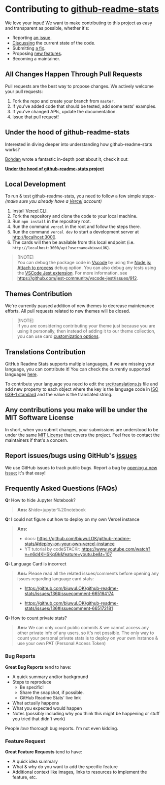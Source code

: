 # Contributing to [github-readme-stats](https://github.com/biuwuLOK/github-readme-stats)

We love your input! We want to make contributing to this project as easy and transparent as possible, whether it's:

-   Reporting [an issue](https://github.com/biuwuLOK/github-readme-stats/issues/new?assignees=&labels=bug&template=bug_report.yml).
-   [Discussing](https://github.com/biuwuLOK/github-readme-stats/discussions) the current state of the code.
-   Submitting [a fix](https://github.com/biuwuLOK/github-readme-stats/compare).
-   Proposing [new features](https://github.com/biuwuLOK/github-readme-stats/issues/new?assignees=&labels=enhancement&template=feature_request.yml).
-   Becoming a maintainer.

## All Changes Happen Through Pull Requests

Pull requests are the best way to propose changes. We actively welcome your pull requests:

1.  Fork the repo and create your branch from `master`.
2.  If you've added code that should be tested, add some tests' examples.
3.  If you've changed APIs, update the documentation.
4.  Issue that pull request!

## Under the hood of github-readme-stats

Interested in diving deeper into understanding how github-readme-stats works?

[Bohdan](https://github.com/Bogdan-Lyashenko) wrote a fantastic in-depth post about it, check it out:

**[Under the hood of github-readme-stats project](https://codecrumbs.io/library/github-readme-stats)**

## Local Development

To run & test github-readme-stats, you need to follow a few simple steps:-
_(make sure you already have a [Vercel](https://vercel.com/) account)_

1.  Install [Vercel CLI](https://vercel.com/download).
2.  Fork the repository and clone the code to your local machine.
3.  Run `npm install` in the repository root.
4.  Run the command `vercel` in the root and follow the steps there.
5.  Run the command `vercel dev` to start a development server at <http://localhost:3000>.
6.  The cards will then be available from this local endpoint (i.e. `http://localhost:3000/api?username=biuwuLOK`).

> [!NOTE]\
> You can debug the package code in [Vscode](https://code.visualstudio.com/) by using the [Node.js: Attach to process](https://code.visualstudio.com/docs/nodejs/nodejs-debugging#_setting-up-an-attach-configuration) debug option. You can also debug any tests using the [VSCode Jest extension](https://marketplace.visualstudio.com/items?itemName=Orta.vscode-jest). For more information, see https://github.com/jest-community/vscode-jest/issues/912.

## Themes Contribution

We're currently paused addition of new themes to decrease maintenance efforts. All pull requests related to new themes will be closed.

> [!NOTE]\
> If you are considering contributing your theme just because you are using it personally, then instead of adding it to our theme collection, you can use card [customization options](./readme.md#customization).

## Translations Contribution

GitHub Readme Stats supports multiple languages, if we are missing your language, you can contribute it! You can check the currently supported languages [here](./readme.md#available-locales).

To contribute your language you need to edit the [src/translations.js](./src/translations.js) file and add new property to each object where the key is the language code in [ISO 639-1 standard](https://www.andiamo.co.uk/resources/iso-language-codes/) and the value is the translated string.

## Any contributions you make will be under the MIT Software License

In short, when you submit changes, your submissions are understood to be under the same [MIT License](https://choosealicense.com/licenses/mit/) that covers the project. Feel free to contact the maintainers if that's a concern.

## Report issues/bugs using GitHub's [issues](https://github.com/biuwuLOK/github-readme-stats/issues)

We use GitHub issues to track public bugs. Report a bug by [opening a new issue](https://github.com/biuwuLOK/github-readme-stats/issues/new/choose); it's that easy!

## Frequently Asked Questions (FAQs)

**Q:** How to hide Jupyter Notebook?

> **Ans:** &hide=jupyter%20notebook

**Q:** I could not figure out how to deploy on my own Vercel instance

> **Ans:**
>
> -   docs: <https://github.com/biuwuLOK/github-readme-stats/#deploy-on-your-own-vercel-instance>
> -   YT tutorial by codeSTACKr: <https://www.youtube.com/watch?v=n6d4KHSKqGk&feature=youtu.be&t=107>

**Q:** Language Card is incorrect

> **Ans:** Please read all the related issues/comments before opening any issues regarding language card stats:
>
> -   <https://github.com/biuwuLOK/github-readme-stats/issues/136#issuecomment-665164174>
>
> -   <https://github.com/biuwuLOK/github-readme-stats/issues/136#issuecomment-665172181>

**Q:** How to count private stats?

> **Ans:** We can only count public commits & we cannot access any other private info of any users, so it's not possible. The only way to count your personal private stats is to deploy on your own instance & use your own PAT (Personal Access Token)

### Bug Reports

**Great Bug Reports** tend to have:

-   A quick summary and/or background
-   Steps to reproduce
    -   Be specific!
    -   Share the snapshot, if possible.
    -   GitHub Readme Stats' live link
-   What actually happens
-   What you expected would happen
-   Notes (possibly including why you think this might be happening or stuff you tried that didn't work)

People _love_ thorough bug reports. I'm not even kidding.

### Feature Request

**Great Feature Requests** tend to have:

-   A quick idea summary
-   What & why do you want to add the specific feature
-   Additional context like images, links to resources to implement the feature, etc.
